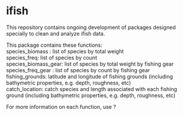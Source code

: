 # ifish
This repository contains ongoing development of packages designed specially to clean and analyze ifish data. 

This package contains these functions: <br />
species_biomass : list of species by total weight <br />
species_freq: list of species by count <br />
species_biomass_gear: list of species by total weight by fishing gear <br />
species_freq_gear : list of species by count by fishing gear <br />
fishing_grounds: latitude and longitude of fishing grounds (including bathymetric properties, e.g. depth, roughness, etc) <br /> 
catch_location: catch species and length associated with each fishing ground (including bathymetric properties, e.g. depth, roughness, etc) <br />

For more information on each function, use ? 
